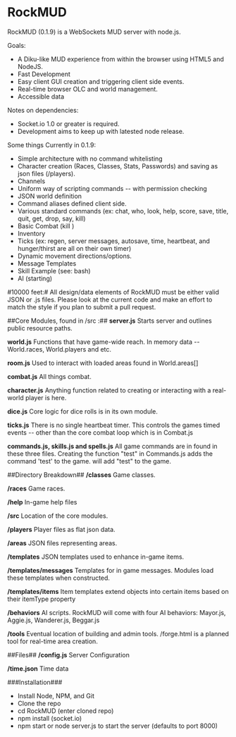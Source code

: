 RockMUD
================

RockMUD (0.1.9) is a WebSockets MUD server with node.js.

Goals:
* A Diku-like MUD experience from within the browser using HTML5 and NodeJS.
* Fast Development
* Easy client GUI creation and triggering client side events.
* Real-time browser OLC and world management.
* Accessible data

Notes on dependencies: 
* Socket.io 1.0 or greater is required.
* Development aims to keep up with latested node release.

Some things Currently in 0.1.9:
* Simple architecture with no command whitelisting
* Character creation (Races, Classes, Stats, Passwords) and saving as json files (/players).
* Channels
* Uniform way of scripting commands -- with permission checking
* JSON world definition
* Command aliases defined client side.
* Various standard commands (ex: chat, who, look, help, score, save, title, quit, get, drop, say, kill)
* Basic Combat (kill <mob name>)
* Inventory
* Ticks (ex: regen, server messages, autosave, time, heartbeat, and hunger/thirst are all on their own timer)
* Dynamic movement directions/options.
* Message Templates
* Skill Example (see: bash)
* AI (starting)

#10000 feet:#
All design/data elements of RockMUD must be either valid JSON or .js files. Please look at the current code and make an effort to match the style if you plan to submit a pull request.

##Core Modules, found in /src :##
**server.js**
Starts server and outlines public resource paths.

**world.js**
Functions that have game-wide reach. In memory data -- World.races, World.players and etc.

**room.js**
Used to interact with loaded areas found in World.areas[]

**combat.js**
All things combat.

**character.js**
Anything function related to creating or interacting with a real-world player is here.

**dice.js**
Core logic for dice rolls is in its own module. 

**ticks.js**
There is no single heartbeat timer. This controls the games timed events -- other than the core combat loop which
is in Combat.js

**commands.js, skills.js and spells.js**
All game commands are in found in these three files. Creating the function "test" in Commands.js adds the command 'test' to the game.
will add "test" to the game.

##Directory Breakdown##
**/classes**
Game classes.

**/races**
Game races.

**/help**
In-game help files

**/src**
Location of the core modules.

**/players**
Player files as flat json data.

**/areas**
JSON files representing areas.

**/templates**
JSON templates used to enhance in-game items.

**/templates/messages**
Templates for in game messages. Modules load these templates when constructed.

**/templates/items**
Item templates extend objects into certain items based on their itemType property

**/behaviors**
AI scripts. RockMUD will come with four AI behaviors: Mayor.js, Aggie.js, Wanderer.js, Beggar.js

**/tools**
Eventual location of building and admin tools. /forge.html is a planned tool for real-time area creation. 

##Files##
**/config.js**
Server Configuration

**/time.json**
Time data

###Installation###
* Install Node, NPM, and Git
* Clone the repo
* cd RockMUD (enter cloned repo)
* npm install (socket.io)
* npm start or node server.js to start the server (defaults to port 8000)
